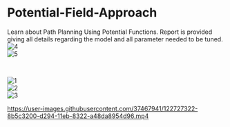 # Potential-Field-Approach
Learn about Path Planning Using Potential Functions. Report is provided giving all details regarding the model and all parameter needed to be tuned.
<br>
![4](https://user-images.githubusercontent.com/37467941/122727088-49cb8700-d294-11eb-9927-d9b406579762.png)
<br>
![5](https://user-images.githubusercontent.com/37467941/122727097-4afcb400-d294-11eb-9e54-698fce66d100.png)
<br>



<br>

![1](https://user-images.githubusercontent.com/37467941/122727101-4c2de100-d294-11eb-94b0-23004f3253d5.png)
<br>
![2](https://user-images.githubusercontent.com/37467941/122727106-4cc67780-d294-11eb-9d10-3a4c6f9e9654.png)
<br>
![3](https://user-images.githubusercontent.com/37467941/122727107-4d5f0e00-d294-11eb-91b9-03c5014577f7.png)




https://user-images.githubusercontent.com/37467941/122727322-8b5c3200-d294-11eb-8322-a48da8954d96.mp4



